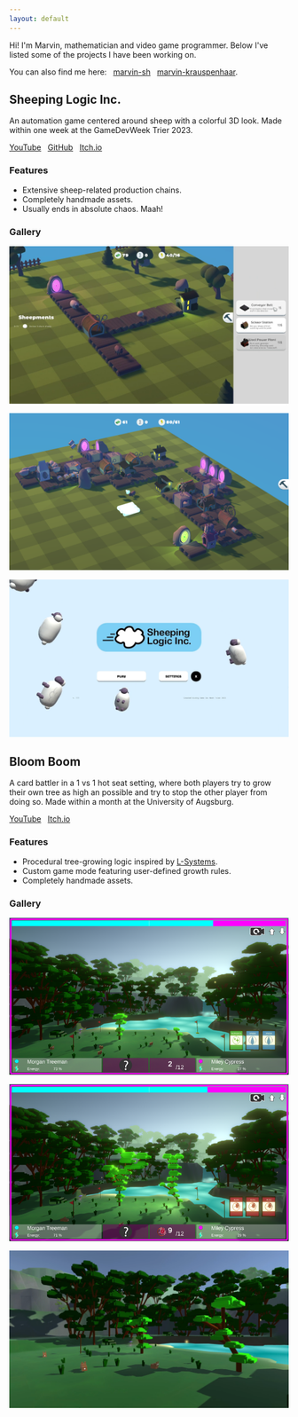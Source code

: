 ```yaml
---
layout: default
---
```


Hi! I'm Marvin, mathematician and video game programmer. Below I've listed some of the projects I have been working on.

You can also find me here: &nbsp; [<i class="fab fa-github"></i> marvin-sh](https://github.com/marvin-sh) &nbsp; [<i class="fab fa-linkedin"></i> marvin-krauspenhaar](https://www.linkedin.com/in/marvin-krauspenhaar-463b72336/).


## Sheeping Logic Inc.
An automation game centered around sheep with a colorful 3D look. Made within one week at the GameDevWeek Trier 2023.

[<i class="fab fa-youtube"></i> YouTube](https://youtu.be/dSKOl-yFfmk) &nbsp; [<i class="fab fa-github"></i> GitHub](https://github.com/GameDevWeek-2023/OFF_SheepingLogic) &nbsp; [<i class="fab fa-itch-io"></i> Itch.io](https://blendomatik.itch.io/sheeping-logic-inc)

### Features
* Extensive sheep-related production chains.
* Completely handmade assets.
* Usually ends in absolute chaos. Maah!

### Gallery
![missing image: Sheeping Logic Inc. small factory](SL_Screenshots/small_base_sreenshot.png "Small factory")

![missing image: Sheeping Logic Inc. large factory](SL_Screenshots/large_base_sreenshot.png "Large factory")

![missing image: Sheeping Logic Inc. main menu](SL_Screenshots/main_menu.png "Main menu")

## Bloom Boom
A card battler in a 1 vs 1 hot seat setting, where both players try to grow
their own tree as high an possible and try to stop the other player from
doing so. Made within a month at the University of Augsburg.

[<i class="fab fa-youtube"></i> YouTube](https://youtu.be/Yg6f0jcUayk) &nbsp; [<i class="fab fa-itch-io"></i> Itch.io](https://bloomboomstudios.itch.io/bloomboom)

### Features
* Procedural tree-growing logic inspired by [L-Systems](https://en.m.wikipedia.org/wiki/L-system).
* Custom game mode featuring user-defined growth rules.
* Completely handmade assets.

### Gallery
![missing image: Bloom Boom small trees](BB_Screenshots/build_medium.png "Small trees")

![missing image: Bloom Boom large trees](BB_Screenshots/build_large.png "Large trees")

![missing image: Bloom Boom no hud](BB_Screenshots/sideways.png "Trees without hud")
